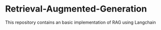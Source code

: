 # Retrieval-Augmented-Generation
This repository contains an basic implementation of RAG using Langchain
